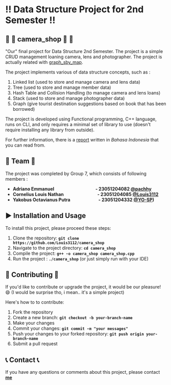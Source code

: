 # :bangbang: **Data Structure Project for 2nd Semester**  :bangbang:

##  :child: :card_index: **camera_shop** :child: :card_index:
"Our" final project for Data Structure 2nd Semester. The project is a simple CRUD management loaning camera, lens and photographer.
The project is actually related with [graph_sby_map](https://github.com/Louis3112/graph_sby_map).

The project implements various of data structure concepts, such as :
1. Linked list (used to store and manage camera and lens data)           
2. Tree (used to store and manage member data)
3. Hash Table and Collision Handling (to manage camera and lens loans)
4. Stack (used to store and manage photographer data)
6. Graph (give tourist destination suggestions based on book that has been borrowed)

The project is developed using Functional programming, C++ language, runs on CLI, and only requires a minimal set of library to use (doesn't require installing any library from outside).

For further information, there is a [report](https://github.com/user-attachments/files/18449868/DOKUMENTASI.PROGRAM.LAST.FINAL.PROJECT.docx)
written in *Bahasa Indonesia* that you can read from.

## :busts_in_silhouette: **Team** :busts_in_silhouette:
The project was completed by Group 7, which consists of following members :

- **Adriano Emmanuel &emsp; &emsp; &emsp; &emsp; &emsp; &nbsp; &nbsp; &nbsp; &nbsp; &nbsp; &nbsp; - 23051204082 [@pachhy](https://github.com/pachhy)**
- **Cornelius Louis Nathan  &emsp; &emsp; &emsp; &emsp; &nbsp; &nbsp; &nbsp; &nbsp; &nbsp; - 23051204085 [@Louis3112](https://github.com/Louis3112)**
- **Yakobus Octavianus Putra &emsp; &emsp; &emsp; &nbsp; &nbsp; &nbsp; &nbsp; &nbsp; - 23051204332 [@YO-SP](https://github.com/YO-SP))**

## :arrow_forward: **Installation and Usage** 
To install this project, please proceed these steps:
1. Clone the repository: **`git clone https://github.com/Louis3112/camera_shop`**
2. Navigate to the project directory: **`cd camera_shop`**
3. Compile the project: **`g++ -o camera_shop camera_shop.cpp`**
4. Run the project : **`./camera_shop`** (or just simply run with your IDE)

## 	:bust_in_silhouette: **Contributing** :bust_in_silhouette:
If you'd like to contribute or upgrade the project, it would be our pleasure! :smile: 
(I would be surprise tho, i mean.. it's a simple project)

Here's how to to contribute:
1. Fork the repository
2. Create a new branch: **`git checkout -b your-branch-name`**
3. Make your changes
4. Commit your changes: **`git commit -m "your messages"`** 
5. Push your changes to your forked repository: **`git push origin your-branch-name`**
6. Submit a pull request

## :telephone_receiver: **Contact** :telephone_receiver:

If you have any questions or comments about this project, please contact **[me](corneliuslouis3112@gmail.com)**
